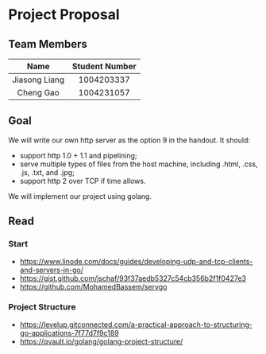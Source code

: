 # Project Proposal

## Team Members

|     Name      | Student Number |
| :-----------: | :------------: |
| Jiasong Liang |   1004203337   |
|   Cheng Gao   |   1004231057   |

## Goal

We will write our own http server as the option 9 in the handout. It should:

* support http 1.0 + 1.1 and pipelining;
* serve multiple types of files from the host machine, including .html, .css, .js, .txt, and .jpg;
* support http 2 over TCP if time allows.

We will implement our project using golang.

## Read

### Start

* https://www.linode.com/docs/guides/developing-udp-and-tcp-clients-and-servers-in-go/
* https://gist.github.com/jschaf/93f37aedb5327c54cb356b2f1f0427e3
* https://github.com/MohamedBassem/servgo

### Project Structure

* https://levelup.gitconnected.com/a-practical-approach-to-structuring-go-applications-7f77d7f9c189
* https://qvault.io/golang/golang-project-structure/
